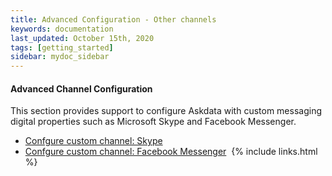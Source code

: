 ```yaml
---
title: Advanced Configuration - Other channels
keywords: documentation
last_updated: October 15th, 2020
tags: [getting_started]
sidebar: mydoc_sidebar
---
```


#### Advanced Channel Configuration

This section provides support to configure Askdata with custom messaging digital properties such as Microsoft Skype and Facebook Messenger.

* [Confgure custom channel: Skype](/docs/configure-custom-channel-skype)
* [Confgure custom channel: Facebook Messenger](/docs/configure-custom-channel-facebook-messenger)
‍
{% include links.html %}
